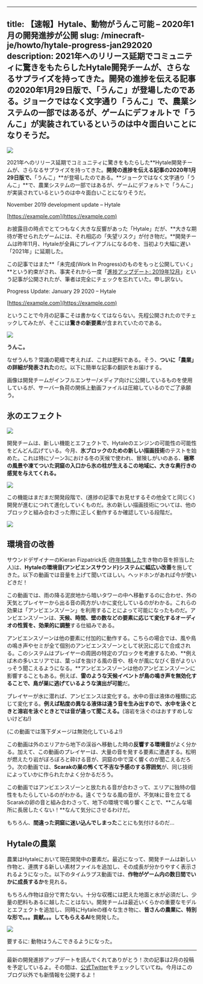 
---
title: 【速報】Hytale、動物がうんこ可能 – 2020年1月の開発進捗が公開
slug: /minecraft-je/howto/hytale-progress-jan292020
description: 2021年へのリリース延期でコミュニティに驚きをもたらしたHytale開発チームが、さらなるサプライズを持ってきた。開発の進捗を伝える記事の2020年1月29日版で、「うんこ」が登場したのである。ジョークではなく文字通り「うんこ」で、農業システムの一部ではあるが、ゲームにデフォルトで「うんこ」が実装されているというのは中々面白いことになりそうだ。
---

![](https://cdn-ak.f.st-hatena.com/images/fotolife/s/sasigume/20210208/20210208095903.png)

2021年へのリリース延期でコミュニティに驚きをもたらした**Hytale開発チームが、さらなるサプライズを持ってきた。**開発の進捗を伝える記事の2020年1月29日版で、**「うんこ」**が登場したのである。**ジョークではなく文字通り「うんこ」**で、農業システムの一部ではあるが、ゲームにデフォルトで「うんこ」が実装されているというのは中々面白いことになりそうだ。

November 2019 development update – Hytale

[https://example.com](https://example.com)

お披露目の時点でとてつもなく大きな反響があった「Hytale」だが、**大きな期待が寄せられたゲームには、それ相応の「失望リスク」が付き物だ。**開発チームは昨年11月、Hytaleが全員にプレイアブルになるのを、当初より大幅に遅い「2021年」に延期した。

この記事ではまた**「未完成(Work In Progress)のものをもっと公開していく」**という約束がされ、事実それから一度「[進捗アップデート: 2019年12月](https://hytale.com/news/2019/12/progress-update-december-12-2019)」という記事が公開されたが、筆者は完全にチェックを忘れていた。申し訳ない。

Progress Update: January 29 2020 – Hytale

[https://example.com](https://example.com)

ということで今月の記事こそは書かなくてはならない。先程公開されたのでチェックしてみたが、そこには**驚きの新要素**が含まれていたのである。

![](https://cdn-ak.f.st-hatena.com/images/fotolife/s/sasigume/20210208/20210208095903.png)

**うんこ。**

なぜうんち？常識の範疇で考えれば、これは肥料である。そう、**ついに「農業」の詳細が発表された**のだ。以下に簡単な記事の翻訳をお届けする。

画像は開発チームがインフルエンサー/メディア向けに公開しているものを使用しているが、サーバー負荷の関係上動画ファイルは圧縮しているのでご了承願う。

## 氷のエフェクト

![](https://cdn-ak.f.st-hatena.com/images/fotolife/s/sasigume/20210208/20210208100212.png)

開発チームは、新しい機能とエフェクトで、Hytaleのエンジンの可能性の可能性をどんどん広げている。今月、**氷ブロックのための新しい描画技術**のテストを始めた。これは特にゾーン3における冬の天候で使われ、冒険しがいのある、**極寒の風景や凍てついた洞窟の入口から氷の柱が生えるこの地域に、大きな奥行きの感覚を与えてくれる。**

![](https://cdn-ak.f.st-hatena.com/images/fotolife/s/sasigume/20210208/20210208100217.png)

この機能はまだまだ開発段階で、(進捗の記事でお見せするその他全てと同じく)開発が進むにつれて進化していくものだ。氷の新しい描画技術については、他のブロックと組み合わさった際に正しく動作するか確認している段階だ。

![](https://cdn-ak.f.st-hatena.com/images/fotolife/s/sasigume/20210208/20210208100221.png)

## 環境音の改善

サウンドデザイナーのKieran Fizpatrick氏 ([昨年特集した](https://hytale.com/news/2019/4/creating-creature-sounds-for-hytale)生き物の音を担当した人)は、**Hytaleの環境音(アンビエンスサウンド)システムに幅広い改善**を施してきた。以下の動画では音量を上げて聞いてほしい。ヘッドホンがあれば今が使いどきだ！

この動画では、雨の降る泥炭地から暗いタワーの中へ移動するのに合わせ、外の天気とプレイヤーから出る音の両方がいかに変化しているのがわかる。これらの効果は「アンビエンスゾーン」を利用することによって可能になったものだ。アンビエンスゾーンは、**天候、時間、壁の数などの要素に応じて変化するオーディオの性質を、効果的に調整**する仕組みである。

アンビエンスゾーンは他の要素に付加的に動作する。こちらの場合では、風や鳥の鳴き声やセミが全て個別のアンビエンスゾーンとして状況に応じて合成される。このシステムはプレイヤーの周囲の特定のブロックを考慮するため、**例えば木の多いエリアでは、葉っぱを抜ける風の音や、枝々が風になびく音がよりいっそう聞こえるようになる。**アンビエンスゾーンは他のアンビエンスゾーンに影響することもある。例えば、**雷のような天候イベントが鳥の鳴き声を無効化することで、鳥が巣に逃げているような演出が可能**だ。

プレイヤーが水に潜れば、アンビエンスは変化する。水中の音は液体の種類に応じて変化する。**例えば粘度の異なる液体は違う音を生み出すので、水中を泳ぐときと溶岩を泳ぐときとでは音が違って聞こえる。**(溶岩を泳ぐのはおすすめしないけどね!)

(この動画では落下ダメージは無効化しているよ!)

この動画は外のエリアから地下の渓谷へ移動した時の**反響する環境音**がよく分かる。加えて、この動画のプレイヤーは、大量の音を発する要素に遭遇する。松明が燃えたり岩がぼろぼろと砕ける音が、洞窟の中で深く響くのが聞こえるだろう。次の動画では、**Scarakの巣の怖くて不吉な予感のする雰囲気**が、同じ技術によっていかに作られたかよく分かるだろう。

この動画ではアンビエンスゾーンと放たれる音が合わさって、エリアに独特の個性をもたらしているのがわかる。遠くでうなる風の音が、不気味に音を立てるScarakの卵の音と組み合わさって、地下の環境で鳴り響くことで、**こんな場所に長居したくない！**なんて気分にさせるわけだ。

もちろん、**間違った洞窟に迷い込んでしまった**ことにも気付けるのだ…

## Hytaleの農業

農業はHytaleにおいて現在開発中の要素だ。最近になって、開発チームは新しい作物と、連携する新しい素材ファイルを追加し、その成長が分かりやすく表示されるようになった。以下のタイムラプス動画では、**作物がゲーム内の数日間でいかに成長するか**を見れる。

もちろん作物は自分で育たない。十分な収穫には肥えた地面と水が必須だし、少量の肥料もあるに越したことはない。開発チームは最近いくらかの重要なモデルとエフェクトを追加し、同時にHytaleの様々な生き物に、**皆さんの農業に、特別な形で。。。貢献。。。してもらえるAI**を開発した。

![](https://cdn-ak.f.st-hatena.com/images/fotolife/s/sasigume/20210208/20210208095903.png)

要するに: 動物はうんこできるようになった。

---

最新の開発進捗アップデートを読んでくれてありがとう！次の記事は2月の投稿を予定しているよ。その間は、[公式Twitter](https://twitter.com/Hytale)をチェックしていてね。今月はこのブログ以外でも新情報を公開するよ！
